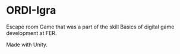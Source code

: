 # ORDI-Igra
 
Escape room Game that was a part of the skill Basics of digital game development at FER.

Made with Unity.
